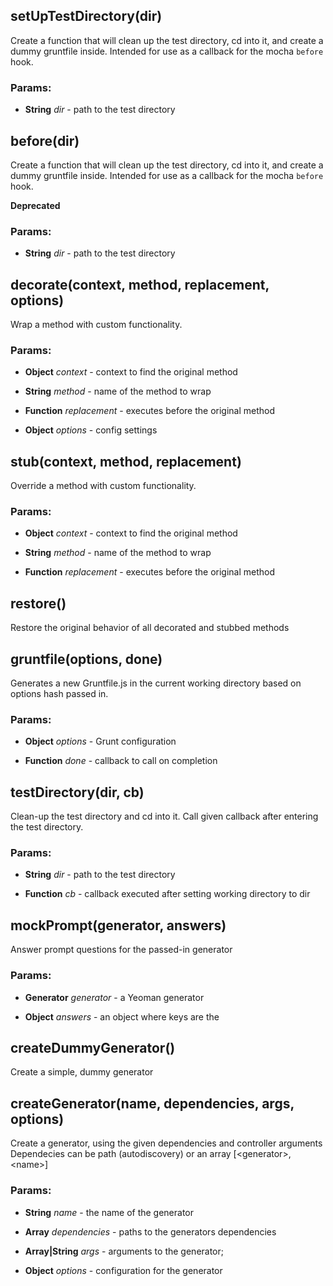 

<!-- Start lib/test/helpers.js -->

## setUpTestDirectory(dir)

Create a function that will clean up the test directory,
cd into it, and create a dummy gruntfile inside. Intended for use
as a callback for the mocha `before` hook.

### Params: 

* **String** *dir* - path to the test directory

## before(dir)

Create a function that will clean up the test directory,
cd into it, and create a dummy gruntfile inside. Intended for use
as a callback for the mocha `before` hook.

**Deprecated**

### Params: 

* **String** *dir* - path to the test directory

## decorate(context, method, replacement, options)

Wrap a method with custom functionality.

### Params: 

* **Object** *context* - context to find the original method

* **String** *method* - name of the method to wrap

* **Function** *replacement* - executes before the original method

* **Object** *options* - config settings

## stub(context, method, replacement)

Override a method with custom functionality.

### Params: 

* **Object** *context* - context to find the original method

* **String** *method* - name of the method to wrap

* **Function** *replacement* - executes before the original method

## restore()

Restore the original behavior of all decorated and stubbed methods

## gruntfile(options, done)

Generates a new Gruntfile.js in the current working directory based on
options hash passed in.

### Params: 

* **Object** *options* - Grunt configuration

* **Function** *done* - callback to call on completion

## testDirectory(dir, cb)

Clean-up the test directory and cd into it.
Call given callback after entering the test directory.

### Params: 

* **String** *dir* - path to the test directory

* **Function** *cb* - callback executed after setting working directory to dir

## mockPrompt(generator, answers)

Answer prompt questions for the passed-in generator

### Params: 

* **Generator** *generator* - a Yeoman generator

* **Object** *answers* - an object where keys are the

## createDummyGenerator()

Create a simple, dummy generator

## createGenerator(name, dependencies, args, options)

Create a generator, using the given dependencies and controller arguments
Dependecies can be path (autodiscovery) or an array [&lt;generator&gt;, &lt;name&gt;]

### Params: 

* **String** *name* - the name of the generator

* **Array** *dependencies* - paths to the generators dependencies

* **Array|String** *args* - arguments to the generator;

* **Object** *options* - configuration for the generator

<!-- End lib/test/helpers.js -->

